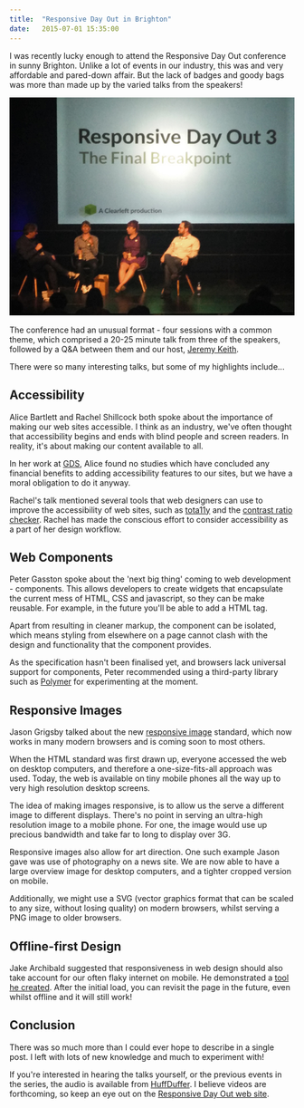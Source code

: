 ```yaml
---
title:  "Responsive Day Out in Brighton"
date:   2015-07-01 15:35:00
---
```


I was recently lucky enough to attend the Responsive Day Out conference in sunny Brighton. Unlike a lot of events in our industry, this was and very affordable and pared-down affair. But the lack of badges and goody bags was more than made up by the varied talks from the speakers!

![Responsive Day Out](/assets/images/responsiveconf.jpg)

The conference had an unusual format - four sessions with a common theme, which comprised a 20-25 minute talk from three of the speakers, followed by a Q&A between them and our host, [Jeremy Keith](http://www.adactio.com/).

There were so many interesting talks, but some of my highlights include...

## Accessibility
Alice Bartlett and Rachel Shillcock both spoke about the importance of making our web sites accessible. I think as an industry, we've often thought that accessibility begins and ends with blind people and screen readers. In reality, it's about making our content available to all.

In her work at [GDS](https://gds.blog.gov.uk/), Alice found no studies which have concluded any financial benefits to adding accessibility features to our sites, but we have a moral obligation to do it anyway.

Rachel's talk mentioned several tools that web designers can use to improve the accessibility of web sites, such as [tota11y](http://khan.github.io/tota11y/) and the [contrast ratio checker](https://leaverou.github.io/contrast-ratio/). Rachel has made the conscious effort to consider accessibility as a part of her design workflow.

## Web Components
Peter Gasston spoke about the 'next big thing' coming to web development - components. This allows developers to create widgets that encapsulate the current mess of HTML, CSS and javascript, so they can be make reusable. For example, in the future you'll be able to add a <google-map> HTML tag.

Apart from resulting in cleaner markup, the component can be isolated, which means styling from elsewhere on a page cannot clash with the design and functionality that the component provides.

As the specification hasn't been finalised yet, and browsers lack universal support for components, Peter recommended using a third-party library such as [Polymer](https://www.polymer-project.org/1.0/) for experimenting at the moment.

## Responsive Images
Jason Grigsby talked about the new [responsive image](https://responsiveimages.org/) standard, which now works in many modern browsers and is coming soon to most others.

When the HTML standard was first drawn up, everyone accessed the web on desktop computers, and therefore a one-size-fits-all approach was used. Today, the web is available on tiny mobile phones all the way up to very high resolution desktop screens.

The idea of making images responsive, is to allow us the serve a different image to different displays. There's no point in serving an ultra-high resolution image to a mobile phone. For one, the image would use up precious bandwidth and take far to long to display over 3G.

Responsive images also allow for art direction. One such example Jason gave was use of photography on a news site. We are now able to have a large overview image for desktop computers, and a tighter cropped version on mobile.

Additionally, we might use a SVG (vector graphics format that can be scaled to any size, without losing quality) on modern browsers, whilst serving a PNG image to older browsers.

## Offline-first Design
Jake Archibald suggested that responsiveness in web design should also take account for our often flaky internet on mobile. He demonstrated a [tool he created](https://jakearchibald.github.io/svgomg/). After the initial load, you can revisit the page in the future, even whilst offline and it will still work!

## Conclusion
There was so much more than I could ever hope to describe in a single post. I left with lots of new knowledge and much to experiment with!

If you're interested in hearing the talks yourself, or the previous events in the series, the audio is available from [HuffDuffer](https://huffduffer.com/tags/responsiveconf). I believe videos are forthcoming, so keep an eye out on the [Responsive Day Out web site](http://www.responsiveconf.com/).


